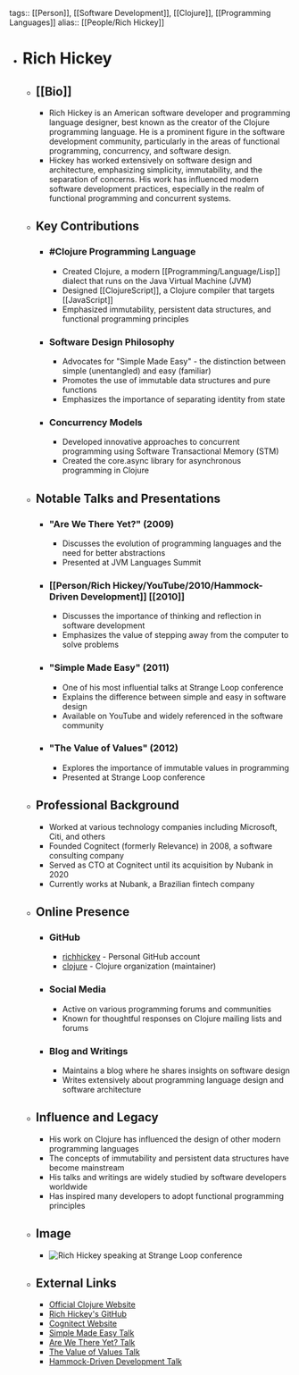 tags:: [[Person]], [[Software Development]], [[Clojure]], [[Programming Languages]]
alias:: [[People/Rich Hickey]]

- # Rich Hickey
	- ## [[Bio]]
		- Rich Hickey is an American software developer and programming language designer, best known as the creator of the Clojure programming language. He is a prominent figure in the software development community, particularly in the areas of functional programming, concurrency, and software design.
		- Hickey has worked extensively on software design and architecture, emphasizing simplicity, immutability, and the separation of concerns. His work has influenced modern software development practices, especially in the realm of functional programming and concurrent systems.
	- ## Key Contributions
		- ### #Clojure Programming Language
			- Created Clojure, a modern [[Programming/Language/Lisp]] dialect that runs on the Java Virtual Machine (JVM)
			- Designed [[ClojureScript]], a Clojure compiler that targets [[JavaScript]]
			- Emphasized immutability, persistent data structures, and functional programming principles
		- ### Software Design Philosophy
			- Advocates for "Simple Made Easy" - the distinction between simple (unentangled) and easy (familiar)
			- Promotes the use of immutable data structures and pure functions
			- Emphasizes the importance of separating identity from state
		- ### Concurrency Models
			- Developed innovative approaches to concurrent programming using Software Transactional Memory (STM)
			- Created the core.async library for asynchronous programming in Clojure
	- ## Notable Talks and Presentations
		- ### "Are We There Yet?" (2009)
			- Discusses the evolution of programming languages and the need for better abstractions
			- Presented at JVM Languages Summit
		- ### [[Person/Rich Hickey/YouTube/2010/Hammock-Driven Development]] [[2010]]
			- Discusses the importance of thinking and reflection in software development
			- Emphasizes the value of stepping away from the computer to solve problems
		- ### "Simple Made Easy" (2011)
			- One of his most influential talks at Strange Loop conference
			- Explains the difference between simple and easy in software design
			- Available on YouTube and widely referenced in the software community
		- ### "The Value of Values" (2012)
			- Explores the importance of immutable values in programming
			- Presented at Strange Loop conference
	- ## Professional Background
		- Worked at various technology companies including Microsoft, Citi, and others
		- Founded Cognitect (formerly Relevance) in 2008, a software consulting company
		- Served as CTO at Cognitect until its acquisition by Nubank in 2020
		- Currently works at Nubank, a Brazilian fintech company
	- ## Online Presence
		- ### GitHub
			- [richhickey](https://github.com/richhickey) - Personal GitHub account
			- [clojure](https://github.com/clojure) - Clojure organization (maintainer)
		- ### Social Media
			- Active on various programming forums and communities
			- Known for thoughtful responses on Clojure mailing lists and forums
		- ### Blog and Writings
			- Maintains a blog where he shares insights on software design
			- Writes extensively about programming language design and software architecture
	- ## Influence and Legacy
		- His work on Clojure has influenced the design of other modern programming languages
		- The concepts of immutability and persistent data structures have become mainstream
		- His talks and writings are widely studied by software developers worldwide
		- Has inspired many developers to adopt functional programming principles
	- ## Image
		- ![Rich Hickey speaking at Strange Loop conference](https://www.youtube.com/watch?v=rI8tNMsozo0)
	- ## External Links
		- [Official Clojure Website](https://clojure.org/)
		- [Rich Hickey's GitHub](https://github.com/richhickey)
		- [Cognitect Website](https://cognitect.com/)
		- [Simple Made Easy Talk](https://www.youtube.com/watch?v=rI8tNMsozo0)
		- [Are We There Yet? Talk](https://www.youtube.com/watch?v=2V1FtfBDsLU)
		- [The Value of Values Talk](https://www.youtube.com/watch?v=-6BsiVyC1kM)
		- [Hammock-Driven Development Talk](https://www.youtube.com/watch?v=f84n5oFoZBc)